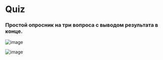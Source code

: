 # Quiz
### Простой опросник на три вопроса с выводом результата в конце.

![image](https://user-images.githubusercontent.com/102175392/187044685-0d052d56-89f2-4d22-ae38-f650e1344142.png)

![image](https://user-images.githubusercontent.com/102175392/187065087-3f0441ae-9ab2-46f7-84fe-c4f785f59082.png)
